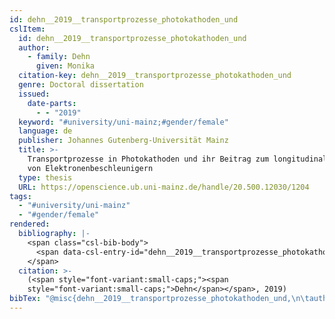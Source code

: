 ```yaml
---
id: dehn__2019__transportprozesse_photokathoden_und
cslItem:
  id: dehn__2019__transportprozesse_photokathoden_und
  author:
    - family: Dehn
      given: Monika
  citation-key: dehn__2019__transportprozesse_photokathoden_und
  genre: Doctoral dissertation
  issued:
    date-parts:
      - - "2019"
  keyword: "#university/uni-mainz;#gender/female"
  language: de
  publisher: Johannes Gutenberg-Universität Mainz
  title: >-
    Transportprozesse in Photokathoden und ihr Beitrag zum longitudinalen Halo
    von Elektronenbeschleunigern
  type: thesis
  URL: https://openscience.ub.uni-mainz.de/handle/20.500.12030/1204
tags:
  - "#university/uni-mainz"
  - "#gender/female"
rendered:
  bibliography: |-
    <span class="csl-bib-body">
      <span data-csl-entry-id="dehn__2019__transportprozesse_photokathoden_und" class="csl-entry"><span class='author-bib'>Dehn</span>. <span class='date-bib'>(2019)</span>. <span class='title'><i><b><span style="font-style:normal;">Transportprozesse in Photokathoden und ihr Beitrag zum longitudinalen Halo von Elektronenbeschleunigern</span></b></i></span> [Doctoral dissertation, Johannes Gutenberg-Universität Mainz]. <span class='URL'><a href='https://openscience.ub.uni-mainz.de/handle/20.500.12030/1204'>LINK</a></span></span>
    </span>
  citation: >-
    (<span style="font-variant:small-caps;"><span
    style="font-variant:small-caps;">Dehn</span></span>, 2019)
bibTex: "@misc{dehn__2019__transportprozesse_photokathoden_und,\n\tauthor = {Dehn, Monika},\n\tyear = {2019},\n\tschool = {Johannes Gutenberg-Universit{\\\" a}t Mainz},\n\ttitle = {Transportprozesse in {Photokathoden} und ihr {Beitrag} zum longitudinalen {Halo} von {Elektronenbeschleunigern}},\n\ttype = {Doctoral dissertation},\n\turl = {https://openscience.ub.uni-mainz.de/handle/20.500.12030/1204},\n}\n\n"
---
```

